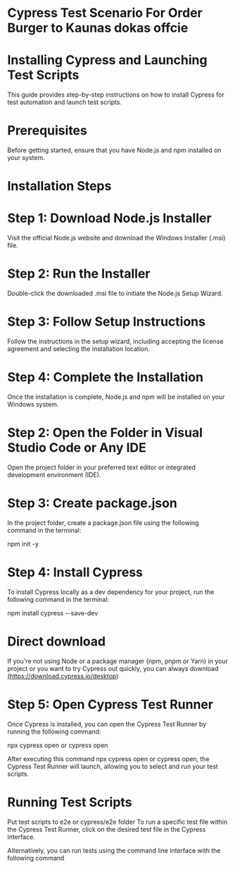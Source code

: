 # Cypress Test Scenario For Order Burger to Kaunas dokas offcie
# Installing Cypress and Launching Test Scripts
This guide provides step-by-step instructions on how to install Cypress for test automation and launch test scripts.

# Prerequisites
Before getting started, ensure that you have Node.js and npm installed on your system.

# Installation Steps
# Step 1: Download Node.js Installer
Visit the official Node.js website and download the Windows Installer (.msi) file.

# Step 2: Run the Installer
Double-click the downloaded .msi file to initiate the Node.js Setup Wizard.

# Step 3: Follow Setup Instructions
Follow the instructions in the setup wizard, including accepting the license agreement and selecting the installation location.

# Step 4: Complete the Installation
Once the installation is complete, Node.js and npm will be installed on your Windows system.

# Step 2: Open the Folder in Visual Studio Code or Any IDE
Open the project folder in your preferred text editor or integrated development environment (IDE).

# Step 3: Create package.json
In the project folder, create a package.json file using the following command in the terminal:

npm init -y
# Step 4: Install Cypress
To install Cypress locally as a dev dependency for your project, run the following command in the terminal:

npm install cypress --save-dev

# Direct download
If you're not using Node or a package manager (npm, pnpm or Yarn) in your project or you want to try Cypress out quickly, you can always download <a href="Cypress directly from our CDN.">(https://download.cypress.io/desktop)</a>
# Step 5: Open Cypress Test Runner
Once Cypress is installed, you can open the Cypress Test Runner by running the following command:

npx cypress open or cypress open

After executing this command npx cypress open or cypress open, the Cypress Test Runner will launch, allowing you to select and run your test scripts.

# Running Test Scripts
Put test scripts to e2e or cypress/e2e folder
To run a specific test file within the Cypress Test Runner, click on the desired test file in the Cypress interface.

Alternatively, you can run tests using the command line interface with the following command
